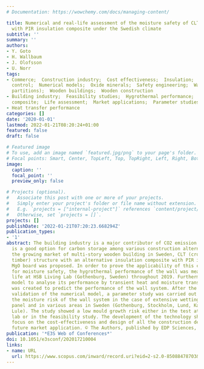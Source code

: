```yaml
---
# Documentation: https://wowchemy.com/docs/managing-content/

title: Numerical and real-life assessment of the moisture safety of CLT structure
  with PIR insulation composite under the Swedish climate
subtitle: ''
summary: ''
authors:
- Y. Goto
- H. Wallbaum
- J. Olofsson
- U. Norr
tags:
- Commerce;  Construction industry;  Cost effectiveness;  Insulation;  Laminated composites;  Magnesia;  Moisture
  control;  Numerical models;  Oxide minerals;  Safety engineering;  Walls (structural
  partitions);  Wooden buildings;  Wooden construction
- Building industry;  Feasibility studies;  Hygrothermal performance;  Insulation
  composite;  Life assessment;  Market applications;  Parameter studies;  Wood construction
- Heat transfer performance
categories: []
date: '2020-01-01'
lastmod: 2022-01-21T08:20:24+01:00
featured: false
draft: false

# Featured image
# To use, add an image named `featured.jpg/png` to your page's folder.
# Focal points: Smart, Center, TopLeft, Top, TopRight, Left, Right, BottomLeft, Bottom, BottomRight.
image:
  caption: ''
  focal_point: ''
  preview_only: false

# Projects (optional).
#   Associate this post with one or more of your projects.
#   Simply enter your project's folder or file name without extension.
#   E.g. `projects = ["internal-project"]` references `content/project/deep-learning/index.md`.
#   Otherwise, set `projects = []`.
projects: []
publishDate: '2022-01-21T07:20:23.668294Z'
publication_types:
- '1'
abstract: The building industry is a major contributor of CO2 emission. Wood construction
  is a good option for carbon storage among various construction alternatives. Considering
  the growing market of multi-story wooden building in Sweden, CLT (cross laminated
  timber) structure with an alternative insulation composite with PIR insulation and
  MgO board was proposed. In order to prove the applicability of this construction
  for moisture safety, the hygrothermal performance of the wall was measured in real
  life at HSB Living Lab (Gothenburg, Sweden) throughout 2019. Furthermore, a numerical
  model to analyse its performance by transient heat and moisture transfer analysis
  was created to predict the performance of the wall system. After the successful
  validation of the numerical model, a parameter study was carried out to investigate
  the moisture risk of the wall system in the case of extensive wetting of the CLT
  panel and in various areas in Sweden (Gothenburg, Stockholm, Lund, Karlstad and
  Lule). The study showed a low mould growth risk either in the test at the living
  lab or in the feasibility study. The development of the technology should further
  focus on the cost-effectiveness and design of all the construction details for the
  future market application. © The Authors, published by EDP Sciences, 2020.
publication: '*E3S Web of Conferences*'
doi: 10.1051/e3sconf/202017210004
links:
- name: URL
  url: https://www.scopus.com/inward/record.uri?eid=2-s2.0-85088478703&doi=10.1051%2fe3sconf%2f202017210004&partnerID=40&md5=1b24d716421429f6172b9558716ede5f
---
```

